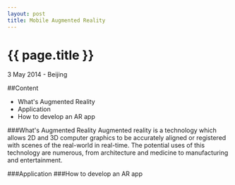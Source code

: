 ```yaml
---
layout: post
title: Mobile Augmented Reality
---
```


{{ page.title }}
================

<p class="meta">3 May 2014 - Beijing</p>

##Content
- What's Augmented Reality
- Application
- How to develop an AR app

###What's Augmented Reality
Augmented reality is a technology which allows 2D and 3D computer graphics to be
accurately aligned or registered with scenes of the real-world in real-time. The potential
uses of this technology are numerous, from architecture and medicine to manufacturing
and entertainment.

###Application
###How to develop an AR app